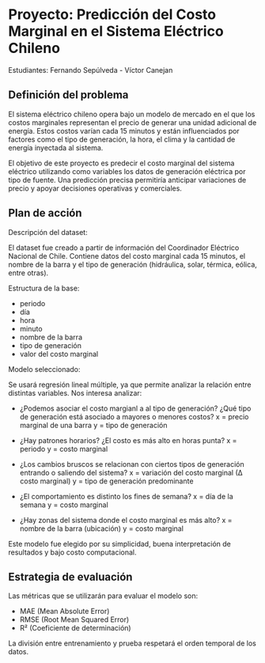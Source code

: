 # Proyecto: Predicción del Costo Marginal en el Sistema Eléctrico Chileno

Estudiantes: Fernando Sepúlveda - Víctor Canejan

## Definición del problema

El sistema eléctrico chileno opera bajo un modelo de mercado en el que los costos marginales representan el precio de generar una unidad adicional de energía. Estos costos varían cada 15 minutos y están influenciados por factores como el tipo de generación, la hora, el clima y la cantidad de energía inyectada al sistema.

El objetivo de este proyecto es predecir el costo marginal del sistema eléctrico utilizando como variables los datos de generación eléctrica por tipo de fuente. Una predicción precisa permitiría anticipar variaciones de precio y apoyar decisiones operativas y comerciales.

## Plan de acción

Descripción del dataset:

El dataset fue creado a partir de información del Coordinador Eléctrico Nacional de Chile. Contiene datos del costo marginal cada 15 minutos, el nombre de la barra y el tipo de generación (hidráulica, solar, térmica, eólica, entre otras).

Estructura de la base:

- periodo
- día
- hora
- minuto
- nombre de la barra
- tipo de generación
- valor del costo marginal

Modelo seleccionado:

Se usará regresión lineal múltiple, ya que permite analizar la relación entre distintas variables. Nos interesa analizar: 

- ¿Podemos asociar el costo margianl a al tipo de generación? ¿Qué tipo de generación está asociado a mayores o menores costos?
  x = precio marginal de una barra  y = tipo de generación

- ¿Hay patrones horarios? ¿El costo es más alto en horas punta?
  x = periodo  y = costo marginal

- ¿Los cambios bruscos se relacionan con ciertos tipos de generación entrando o saliendo del sistema?
  x = variación del costo marginal (∆ costo marginal) y = tipo de generación predominante

- ¿El comportamiento es distinto los fines de semana?
  x = día de la semana  y = costo marginal
  
- ¿Hay zonas del sistema donde el costo marginal es más alto?
  x = nombre de la barra (ubicación)  y = costo marginal


 Este modelo fue elegido por su simplicidad, buena interpretación de resultados y bajo costo computacional.

## Estrategia de evaluación

Las métricas que se utilizarán para evaluar el modelo son:

- MAE (Mean Absolute Error)
- RMSE (Root Mean Squared Error)
- R² (Coeficiente de determinación)

La división entre entrenamiento y prueba respetará el orden temporal de los datos.
